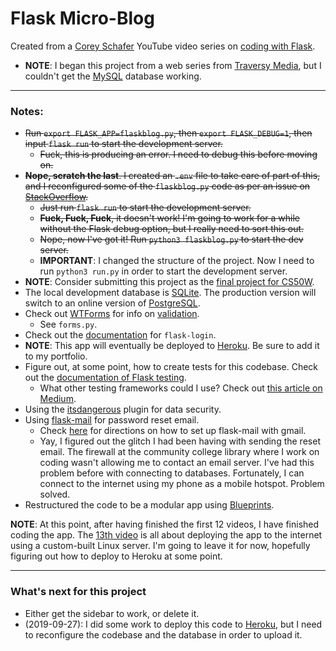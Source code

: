 # Flask Micro-Blog

Created from a [Corey Schafer](https://www.youtube.com/channel/UCCezIgC97PvUuR4_gbFUs5g) YouTube video series on [coding with Flask](https://www.youtube.com/watch?v=MwZwr5Tvyxo&list=PL-osiE80TeTs4UjLw5MM6OjgkjFeUxCYH).
* **NOTE**: I began this project from a web series from [Traversy Media](https://www.youtube.com/channel/UC29ju8bIPH5as8OGnQzwJyA), but I couldn't get the [MySQL](https://www.mysql.com/) database working.

---

### Notes:
* ~~Run `export FLASK_APP=flaskblog.py`, then `export FLASK_DEBUG=1`, then input `flask run` to start the development server.~~
  - ~~Fuck, this is producing an error. I need to debug this before moving on.~~
* ~~**Nope, scratch the last**. I created an `.env` file to take care of part of this, and I reconfigured some of the `flaskblog.py` code as per an issue on [StackOverflow](https://stackoverflow.com/questions/55322179/flask-debug-mode-gives-an-oserror-errno-8-exec-format-error-when-running-us).~~
  - ~~Just run `flask run` to start the development server.~~
  - ~~**Fuck, Fuck, Fuck**, it doesn't work! I'm going to work for a while without the Flask debug option, but I really need to sort this out.~~
  - ~~Nope, now I've got it! Run `python3 flaskblog.py` to start the dev server.~~
  - **IMPORTANT**: I changed the structure of the project. Now I need to run `python3 run.py` in order to start the development server.
* **NOTE**: Consider submitting this project as the [final project for CS50W](https://docs.cs50.net/web/2019/x/projects/final/final.html).
* The local development database is [SQLite](https://www.sqlite.org/index.html). The production version will switch to an online version of [PostgreSQL](https://www.postgresql.org/).
* Check out [WTForms](https://wtforms.readthedocs.io/en/stable/#) for info on [validation](https://wtforms.readthedocs.io/en/stable/validators.html).
  - See `forms.py`.
* Check out the [documentation](https://flask-login.readthedocs.io/en/latest/) for `flask-login`.
* **NOTE**: This app will eventually be deployed to [Heroku](https://www.heroku.com/). Be sure to add it to my portfolio.
* Figure out, at some point, how to create tests for this codebase. Check out the [documentation of Flask testing](https://flask.palletsprojects.com/en/1.1.x/testing/).
  - What other testing frameworks could I use? Check out [this article on Medium](https://medium.com/@neeti.jain/how-to-do-unit-testing-in-flask-and-find-code-coverage-fa5201399bc4).
* Using the [itsdangerous](https://pythonhosted.org/itsdangerous/) plugin for data security.
* Using [flask-mail](https://pythonhosted.org/Flask-Mail/) for password reset email.
  - Check [here](https://stackoverflow.com/questions/37058567/configure-flask-mail-to-use-gmail) for directions on how to set up flask-mail with gmail.
  - Yay, I figured out the glitch I had been having with sending the reset email. The firewall at the community college library where I work on coding wasn't allowing me to contact an email server. I've had this problem before with connecting to databases. Fortunately, I can connect to the internet using my phone as a mobile hotspot. Problem solved.
* Restructured the code to be a modular app using [Blueprints](https://flask.palletsprojects.com/en/1.1.x/blueprints/).

**NOTE**: At this point, after having finished the first 12 videos, I have finished coding the app. The [13th video](https://youtu.be/goToXTC96Co) is all about deploying the app to the internet using a custom-built Linux server. I'm going to leave it for now, hopefully figuring out how to deploy to Heroku at some point.

---

### What's next for this project

* Either get the sidebar to work, or delete it.
* (2019-09-27): I did some work to deploy this code to [Heroku](https://dashboard.heroku.com/apps/pulamusic-flask-mini-blog), but I need to reconfigure the codebase and the database in order to upload it.
